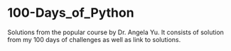 # 100-Days_of_Python
Solutions from the popular course by Dr. Angela Yu. It consists of solution from my 100 days of challenges as well as link to solutions.
